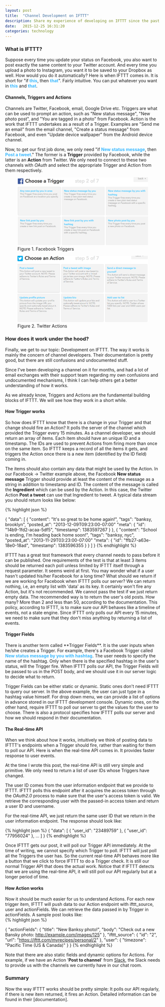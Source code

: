 ```yaml
---
layout: post
title:  "Channel Development on IFTTT"
description: Share my experience of developing on IFTTT since the past half year.
date:   2015-12-25 16:31:20
categories: technology
---
```


<h3> What is IFTTT? </h3>
<p> Suppose every time you update your status on Facebook, you also want to post exactly the same content to your Twitter
  account. And every time you upload a photo to Instagram, you want it to be saved to your Dropbox as well.
  How would you do it automatically? Here is when IFTTT comes in. It is short for
  "if<strong style="color:#3BB9FF;"> this</strong>, then <strong style="color:#3BB9FF;">that</strong>".
  Fairly intuitive. You can put whatever you want in <strong style="color:#3BB9FF;"> this</strong> and
  <strong style="color:#3BB9FF;"> that</strong>.<p>


<h4> Channels, Triggers and Actions </h4>
<p> Channels are Twitter, Facebook, email, Google Drive etc. Triggers are what can be used to prompt an action,
  such as "New status message", "New photo post", and "You are tagged in a photo" from Facebook. Action is the
  work that IFTTT undertakes as a result of a Trigger. Examples are "Send me an email" from the email channel,
  "Create a status message" from Facebook, and even "Update device wallpaper" from the Android device channel. </p>

<p> Now, to get our first job done, we only need "if <strong style="color:#3BB9FF;">New status message</strong>,
  then <strong style="color:#3BB9FF;">Post a tweet</strong>." The former is a <strong>Trigger</strong> provided by
  Facebook, while the latter is an <strong>Action</strong> from Twitter. We only need to connect to these two
  channels with <em>OAuth</em> and select the appropriate Trigger and Action from them respectively. </p>


  <div class='md-10-suffix-1'>
    <figure>
      <img src="/assets/img/post-ifttt-dev/triggers.png" alt="Facebook Triggers"/>
      <figcaption>Figure 1. Facebook Triggers</figcaption>
    </figure>
  </div>



  <div class='md-10-suffix-1'>
    <figure>
      <img src="/assets/img/post-ifttt-dev/actions.png" alt="Twitter Actions"/>
      <figcaption>Figure 2. Twitter Actions</figcaption>
    </figure>
  </div>



<h3> How does it work under the hood? </h3>
Finally, we get to our topic: Development on IFTTT. The way it works is mainly the concern of
channel developers. Their documentation is pretty good, but there are still confusions and undocumented stuff.

Since I've been developing a channel on it for months, and had a lot of email exchanges with their support team regarding
my own confusions and undocumented mechanisms, I think I can help others get a better understanding of how it works.

As we already know, Triggers and Actions are the fundamental building blocks of IFTTT.
We will see how they work in a short while.

<h4> How Trigger works </h4>
So how does IFTTT know that there is a change in your Trigger and that change should fire an Action?
It polls the server of the channel which provided the Trigger every 15 minutes. As a channel developer, we should
return an array of items. Each item should have an unique ID and a timestamp. The IDs are used to prevent Actions from
firing more than once on the same item. So IFTTT keeps a record of all the items it gets, and triggers the Action once there
is a new item (identified by the ID field) coming in.

The items should also contain any data that might be used by the Action. In our Facebook -> Twitter example above, the
Facebook **New status message** Trigger should provide at least the content of the message as a string in addition to
timestamp and ID. The content of the message is called the **Ingredient** which can be used by the Action. In this case,
the Twitter Action **Post a tweet** can use that Ingredient to tweet. A typical data stream you should return looks like
below:



<div class='md-10-suffix-1'>
{% highlight json %}

{
  "data": [
    {
      "content": "It's so great to be home again!",
      "tags": "banksy, brooklyn",
      "posted_at": "2013-12-09T09:23:00-07:00"
      "meta": {
        "id": "14b9-1fd2-acaa-5df5",
        "timestamp": 1383597267
      }
    },
    {
      "content": "School is ending, I'm heading back home soon!",
      "tags": "banksy, nyc",
      "posted_at": "2013-11-29T03:23:00-07:00"
      "meta": {
        "id": "ffb27-a63e-18e0-18ad",
        "timestamp": 1383596355
      }
    }
  ]
}
{% endhighlight %}
</div>



IFTTT has a great test framework that every channel needs to pass before it can be published. One requirements of the
test is that at least 3 items should be returned each poll unless limited by IFTTT itself through a request parameter.
It seems weird at first. You may wonder what if a user hasn't updated his/her Facebook for a long time? What should
we return if we are working for Facebook when IFTTT polls our server? We can return nothing, i.e, an empty list with
'data' as its key. It certainly won't fire any Action, but it's not recommended. We cannot pass the test if we just
return empty data. The recommended way is to return the user's old posts. How many? More than 2
and less than 50, according to the documentation. This policy, according to IFTTT, is to make sure our API behaves
like a timeline of events, not a state engine. Since IFTTT only polls our API every 15 minutes, we need to make sure
that they don't miss anything by returning a list of events.

<h4> Trigger Fields</h4>
There is another term called **Trigger Fields**. It is the user inputs when he/she creates a Trigger. For example,
there's a Facebook Trigger called <strong style="color:#3BB9FF;">New status message by you with hashtag</strong>.
The user needs to specify the name of the hashtag. Only when there is the specified hashtag in the user's status,
will the Trigger fire. When IFTTT polls our API, the Trigger Fields will be passed to us in the POST body, and
we should use it in our server logic to decide what to return.

Trigger Fields can be either static or dynamic. Static ones don't need IFTTT to query our server. In the above example,
the user can just type in a hashtag value himself. For drop down menu, we can provide a list of options in advance
stored in our IFTTT development console. Dynamic ones, on the other hand, require IFTTT to poll our server to get
the values for the user to choose. There is also a protocol specifies how IFTTT polls our server and
how we should respond in their documentation.

<h4>The Real-time API</h4>
When we think about how it works, intuitively we think of posting data to IFTTT's endpoints when a Trigger should fire,
rather than waiting for them to poll our API. Here is when the real-time API comes in. It provides faster response to
user events.

At the time I wrote this post, the real-time API is still very simple and primitive. We only need to return
a list of user IDs whose Triggers have changed.

The user ID comes from the user information endpoint that we provide to IFTTT.
IFTTT polls this endpoint after it acquires the access token through the <em>OAuth2.0</em> process to make sure that
the user's access token is valid. We retrieve the corresponding user with the passed-in access token and return a
user ID and username.

For the real-time API, we just return the same user ID that we return in the user information endpoint. The response
should look like:


<div class='md-10-suffix-1'>
{% highlight json %}
{
  "data": [
    {
      "user_id": "23489759"
    },
    {
      "user_id": "77956024"
    },
    ...
  ]
}
{% endhighlight %}
</div>

Once IFTTT gets our post, it will poll our Trigger API immediately. At the time of writing, we cannot specify
which Trigger to poll. IFTTT will just poll all the Triggers the user has. So the current real-time API behaves more
like a button that we click to force IFTTT to do a Trigger check. It is still our normal Trigger API that does the
actual work. Notice that if IFTTT detects that we are using the real-time API, it will still poll our API regularly
but at a longer period of time.

<h4> How Action works</h4>
Now it should be much easier for us to understand Actions. For each new trigger item, IFTTT will push data to our Action
endpoint with ifttt_source, user and actionFields. We can retrieve the data passed in by Trigger in actionFields. A
sample post looks like:


<div class='md-10-suffix-1'>
{% highlight json %}

{
  "actionFields": {
    "title": "New Banksy photo!",
    "body": "Check out a new Bansky photo: http://example.com/images/125"
  },
  "ifttt_source": {
    "id": "2",
    "url": "https://ifttt.com/myrecipes/personal/2"
  },
  "user": {
    "timezone": "Pacific Time (US & Canada)"
  }
}
{% endhighlight %}
</div>


Note that there are also static fields and dynamic options for Actions. For example, if we have an Action
'**Post to channel**' from [Slack], the Slack needs to provide us with the channels we currently have in our
chat room.

<h3> Summary </h3>
Now the way IFTTT works should be pretty simple: It polls our API regularly, if there is new item returned,
it fires an Action. Detailed information can be found in their [documentation].



[Slack]:            https://slack.com/
[documentation]:    https://developers.ifttt.com/docs/api_reference
